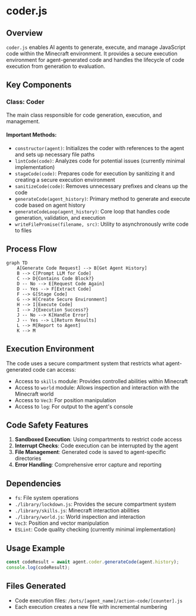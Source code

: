 # coder.js

## Overview
`coder.js` enables AI agents to generate, execute, and manage JavaScript code within the Minecraft environment. It provides a secure execution environment for agent-generated code and handles the lifecycle of code execution from generation to evaluation.

## Key Components

### Class: Coder
The main class responsible for code generation, execution, and management.

#### Important Methods:
- `constructor(agent)`: Initializes the coder with references to the agent and sets up necessary file paths
- `lintCode(code)`: Analyzes code for potential issues (currently minimal implementation)
- `stageCode(code)`: Prepares code for execution by sanitizing it and creating a secure execution environment
- `sanitizeCode(code)`: Removes unnecessary prefixes and cleans up the code
- `generateCode(agent_history)`: Primary method to generate and execute code based on agent history
- `generateCodeLoop(agent_history)`: Core loop that handles code generation, validation, and execution
- `writeFilePromise(filename, src)`: Utility to asynchronously write code to files

## Process Flow

```mermaid
graph TD
    A[Generate Code Request] --> B[Get Agent History]
    B --> C[Prompt LLM for Code]
    C --> D{Contains Code Block?}
    D -- No --> E[Request Code Again]
    D -- Yes --> F[Extract Code]
    F --> G[Stage Code]
    G --> H[Create Secure Environment]
    H --> I[Execute Code]
    I --> J{Execution Success?}
    J -- No --> K[Handle Error]
    J -- Yes --> L[Return Results]
    L --> M[Report to Agent]
    K --> M
```

## Execution Environment
The code uses a secure compartment system that restricts what agent-generated code can access:

- Access to `skills` module: Provides controlled abilities within Minecraft
- Access to `world` module: Allows inspection and interaction with the Minecraft world
- Access to `Vec3`: For position manipulation
- Access to `log`: For output to the agent's console

## Code Safety Features
1. **Sandboxed Execution**: Using compartments to restrict code access
2. **Interrupt Checks**: Code execution can be interrupted by the agent
3. **File Management**: Generated code is saved to agent-specific directories
4. **Error Handling**: Comprehensive error capture and reporting

## Dependencies
- `fs`: File system operations
- `./library/lockdown.js`: Provides the secure compartment system
- `./library/skills.js`: Minecraft interaction abilities
- `./library/world.js`: World inspection and interaction
- `Vec3`: Position and vector manipulation
- `ESLint`: Code quality checking (currently minimal implementation)

## Usage Example
```javascript
const codeResult = await agent.coder.generateCode(agent.history);
console.log(codeResult);
```

## Files Generated
- Code execution files: `/bots/[agent_name]/action-code/[counter].js`
- Each execution creates a new file with incremental numbering
